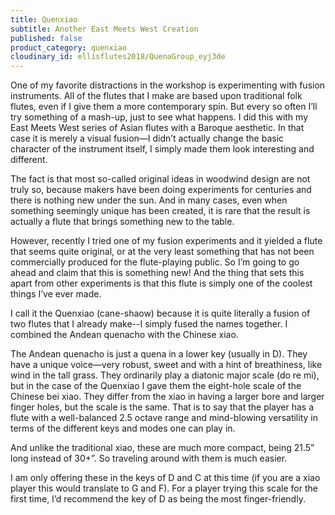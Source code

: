 ```yaml
---
title: Quenxiao
subtitle: Another East Meets West Creation
published: false
product_category: quenxiao
cloudinary_id: ellisflutes2018/QuenaGroup_eyj3de
---
```


One of my favorite distractions in the workshop is experimenting with fusion instruments.  All of the flutes that I make are based upon traditional folk flutes, even if I give them a more contemporary spin.  But every so often I’ll try something of a mash-up, just to see what happens.  I did this with my East Meets West series of Asian flutes with a Baroque aesthetic.  In that case it is merely a visual fusion—I didn’t actually change the basic character of the instrument itself, I simply made them look interesting and different.  

The fact is that most so-called original ideas in woodwind design are not truly so, because makers have been doing experiments for centuries and there is nothing new under the sun.  And in many cases, even when something seemingly unique has been created, it is rare that the result is actually a flute that brings something new to the table.

However, recently I tried one of my fusion experiments and it yielded a flute that seems quite original, or at the very least something that has not been commercially produced for the flute-playing public.  So I’m going to go ahead and claim that this is something new!  And the thing that sets this apart from other experiments is that this flute is simply one of the coolest things I’ve ever made.

I call it the Quenxiao (cane-shaow) because it is quite literally a fusion of two flutes that I already make--I simply fused the names together.  I combined the Andean quenacho with the Chinese xiao.

The Andean quenacho is just a quena in a lower key (usually in D).  They have a unique voice—very robust, sweet and with a hint of breathiness, like wind in the tall grass.  They ordinarily play a diatonic major scale (do re mi), but in the case of the Quenxiao I gave them the eight-hole scale of the Chinese bei xiao.  They differ from the xiao in having a larger bore and larger finger holes, but the scale is the same.  That is to say that the player has a flute with a well-balanced 2.5 octave range and mind-blowing versatility in terms of the different keys and modes one can play in.

And unlike the traditional xiao, these are much more compact, being 21.5” long instead of 30+”.  So traveling around with them is much easier.

I am only offering these in the keys of D and C at this time (if you are a xiao player this would translate to G and F).  For a player trying this scale for the first time, I’d recommend the key of D as being the most finger-friendly.